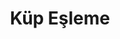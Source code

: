 ---
title: Küp Eşleme
keywords: 
last_updated: 
tags: []
permalink: /advanced_opengl/cubemaps.html
sidebar: main_sidebar
---